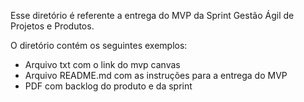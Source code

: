 Esse diretório é referente a entrega do MVP da Sprint Gestão Ágil de Projetos e Produtos.

O diretório contém os seguintes exemplos:

- Arquivo txt com o link do mvp canvas
- Arquivo README.md com as instruções para a entrega do MVP
- PDF com backlog do produto e da sprint
